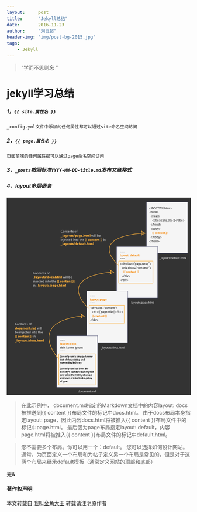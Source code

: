 ```yaml
---
layout:     post
title:      "Jekyll总结"
date:       2016-11-23
author:     "刘自超"
header-img: "img/post-bg-2015.jpg"
tags:
    - Jekyll
---
```


> “学而不思则**忘** ”



# jekyll学习总结

##### 1，`{{ site.属性名 }}`  

```
_config.yml文件中添加的任何属性都可以通过site命名空间访问
```

##### 2，`{{ page.属性名 }}`

```
页面前端的任何属性都可以通过page命名空间访问
```

##### 3，`_posts`按照标准`YYYY-MM-DD-title.md`发布文章格式

##### 4，layout多层嵌套

![](https://github.com/bigdatajava/blogspot/raw/master/img/tuchuang/jekyll1.png)



> 在此示例中，
> document.md指定的Markdown文档中的内容layout: docs被推送到{{ content }}布局文件的标记中docs.html。
> 由于docs布局本身指定layout: page，因此内容docs.html将被推入{{ content }}布局文件中的标记中page.html。
> 最后因为page布局指定layout: default，内容page.html将被推入{{ content }}布局文件的标记中default.html。

> 您不需要多个布局。你可以用一个：default。
> 您可以选择如何设计网站。
> 通常，为页面定义一个布局和为帖子定义另一个布局是常见的，但是对于这两个布局来继承default模板（通常定义网站的顶部和底部）

完&



#### 著作权声明

本文转载自 [我叫金角大王](https://blog.csdn.net/u014459326/article/details/53367333 ) 转载请注明原作者